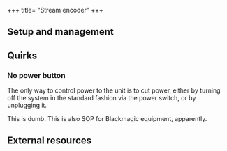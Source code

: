 +++
title= "Stream encoder"
+++

## Setup and management

## Quirks

### No power button

The only way to control power to the unit is to cut power, either by turning off the system in the standard fashion via the power switch, or by unplugging it.

This is dumb. This is also SOP for Blackmagic equipment, apparently.

## External resources